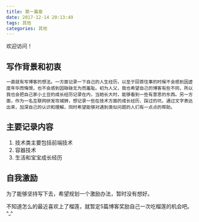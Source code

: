 ```yaml
---
title: 第一篇章
date: 2017-12-14 20:13:49
tags: 其他
categories: 其他
---
```


欢迎访问！  

## 写作背景和初衷
	一直就有写博客的想法。一方面记录一下自己的人生经历，以至于回首往事的时候不会感到因虚度年华而悔恨，也不会感到因碌碌无为而羞耻。初为人父，我也希望自己的博客有些不同，所以我也会把自己家小土豆的成长经历记录在内，当她长大时，能够看到一些有意思的东西。另一方面，作为一名互联网研发攻城狮，想记录一些在技术方面的成长经历、踩过的坑，通过文字表达出来，加深自己的认识和理解，同时希望能够对遇到类似问题的人们有一点点的帮助。  

## 主要记录内容
1. 技术类主要包括前端技术
2. 容器技术
3. 生活和宝宝成长经历

## 自我激励
为了能够坚持写下去，希望规划一个激励办法，暂时没有想好。

不知道怎么的最近喜欢上了榴莲，就暂定5篇博客奖励自己一次吃榴莲的机会吧。^_^

